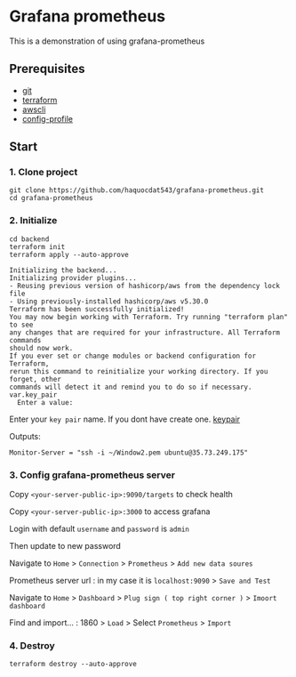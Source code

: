 # Grafana prometheus
This is a demonstration of using grafana-prometheus

## Prerequisites
* [git](https://git-scm.com/downloads)
* [terraform](https://developer.hashicorp.com/terraform/tutorials/aws-get-started/install-cli)
* [awscli](https://docs.aws.amazon.com/cli/latest/userguide/getting-started-install.html)
* [config-profile](https://docs.aws.amazon.com/cli/latest/reference/configure/)
## Start
### 1. Clone project
```
git clone https://github.com/haquocdat543/grafana-prometheus.git
cd grafana-prometheus
```
### 2. Initialize
```
cd backend
terraform init
terraform apply --auto-approve
```
```
Initializing the backend...
Initializing provider plugins...
- Reusing previous version of hashicorp/aws from the dependency lock file
- Using previously-installed hashicorp/aws v5.30.0
Terraform has been successfully initialized!
You may now begin working with Terraform. Try running "terraform plan" to see
any changes that are required for your infrastructure. All Terraform commands
should now work.
If you ever set or change modules or backend configuration for Terraform,
rerun this command to reinitialize your working directory. If you forget, other
commands will detect it and remind you to do so if necessary.
var.key_pair
  Enter a value:
```
Enter your `key pair` name. If you dont have create one. [keypair](https://docs.aws.amazon.com/AWSEC2/latest/UserGuide/create-key-pairs.html)

Outputs:
```
Monitor-Server = "ssh -i ~/Window2.pem ubuntu@35.73.249.175"
```
### 3. Config grafana-prometheus server
Copy `<your-server-public-ip>:9090/targets` to check health

Copy `<your-server-public-ip>:3000` to access grafana

Login with default `username` and `password` is `admin`

Then update to new password

Navigate to `Home` > `Connection` > `Prometheus` > `Add new data soures` 

Prometheus server url : <your-server-url> in my case it is `localhost:9090` > `Save and Test`

Navigate to `Home` > `Dashboard` > `Plug sign ( top right corner )` > `Imoort dashboard`

Find and import... : 1860 > `Load` > Select `Prometheus` > `Import`

### 4. Destroy
```
terraform destroy --auto-approve
```

